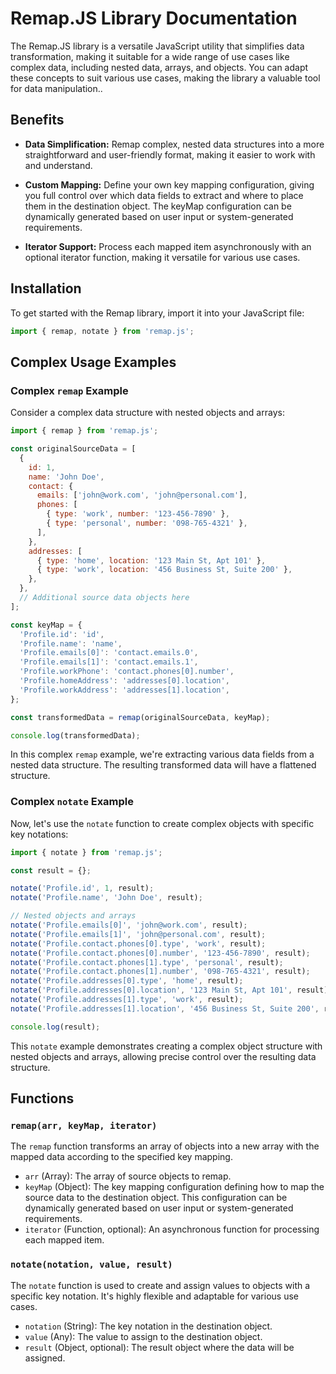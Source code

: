 # Remap.JS Library Documentation

The Remap.JS library is a versatile JavaScript utility that simplifies data transformation, making it suitable for a wide range of use cases like complex data, including nested data, arrays, and objects. You can adapt these concepts to suit various use cases, making the library a valuable tool for data manipulation..

## Benefits

- **Data Simplification:** Remap complex, nested data structures into a more straightforward and user-friendly format, making it easier to work with and understand.

- **Custom Mapping:** Define your own key mapping configuration, giving you full control over which data fields to extract and where to place them in the destination object. The keyMap configuration can be dynamically generated based on user input or system-generated requirements.

- **Iterator Support:** Process each mapped item asynchronously with an optional iterator function, making it versatile for various use cases.

## Installation

To get started with the Remap library, import it into your JavaScript file:

```javascript
import { remap, notate } from 'remap.js';
```
## Complex Usage Examples

### Complex `remap` Example

Consider a complex data structure with nested objects and arrays:

```javascript
import { remap } from 'remap.js';

const originalSourceData = [
  {
    id: 1,
    name: 'John Doe',
    contact: {
      emails: ['john@work.com', 'john@personal.com'],
      phones: [
        { type: 'work', number: '123-456-7890' },
        { type: 'personal', number: '098-765-4321' },
      ],
    },
    addresses: [
      { type: 'home', location: '123 Main St, Apt 101' },
      { type: 'work', location: '456 Business St, Suite 200' },
    },
  },
  // Additional source data objects here
];

const keyMap = {
  'Profile.id': 'id',
  'Profile.name': 'name',
  'Profile.emails[0]': 'contact.emails.0',
  'Profile.emails[1]': 'contact.emails.1',
  'Profile.workPhone': 'contact.phones[0].number',
  'Profile.homeAddress': 'addresses[0].location',
  'Profile.workAddress': 'addresses[1].location',
};

const transformedData = remap(originalSourceData, keyMap);

console.log(transformedData);
```

In this complex `remap` example, we're extracting various data fields from a nested data structure. The resulting transformed data will have a flattened structure.

### Complex `notate` Example

Now, let's use the `notate` function to create complex objects with specific key notations:

```javascript
import { notate } from 'remap.js';

const result = {};

notate('Profile.id', 1, result);
notate('Profile.name', 'John Doe', result);

// Nested objects and arrays
notate('Profile.emails[0]', 'john@work.com', result);
notate('Profile.emails[1]', 'john@personal.com', result);
notate('Profile.contact.phones[0].type', 'work', result);
notate('Profile.contact.phones[0].number', '123-456-7890', result);
notate('Profile.contact.phones[1].type', 'personal', result);
notate('Profile.contact.phones[1].number', '098-765-4321', result);
notate('Profile.addresses[0].type', 'home', result);
notate('Profile.addresses[0].location', '123 Main St, Apt 101', result);
notate('Profile.addresses[1].type', 'work', result);
notate('Profile.addresses[1].location', '456 Business St, Suite 200', result);

console.log(result);
```

This `notate` example demonstrates creating a complex object structure with nested objects and arrays, allowing precise control over the resulting data structure.

## Functions

### `remap(arr, keyMap, iterator)`

The `remap` function transforms an array of objects into a new array with the mapped data according to the specified key mapping.

- `arr` (Array): The array of source objects to remap.
- `keyMap` (Object): The key mapping configuration defining how to map the source data to the destination object. This configuration can be dynamically generated based on user input or system-generated requirements.
- `iterator` (Function, optional): An asynchronous function for processing each mapped item.

### `notate(notation, value, result)`

The `notate` function is used to create and assign values to objects with a specific key notation. It's highly flexible and adaptable for various use cases.

- `notation` (String): The key notation in the destination object.
- `value` (Any): The value to assign to the destination object.
- `result` (Object, optional): The result object where the data will be assigned.
